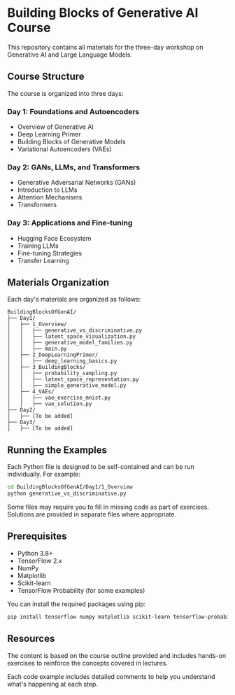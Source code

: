 # Building Blocks of Generative AI Course

This repository contains all materials for the three-day workshop on Generative AI and Large Language Models.

## Course Structure

The course is organized into three days:

### Day 1: Foundations and Autoencoders
- Overview of Generative AI
- Deep Learning Primer
- Building Blocks of Generative Models
- Variational Autoencoders (VAEs)

### Day 2: GANs, LLMs, and Transformers
- Generative Adversarial Networks (GANs)
- Introduction to LLMs
- Attention Mechanisms
- Transformers

### Day 3: Applications and Fine-tuning
- Hugging Face Ecosystem
- Training LLMs
- Fine-tuning Strategies
- Transfer Learning

## Materials Organization

Each day's materials are organized as follows:

```
BuildingBlocksOfGenAI/
├── Day1/
│   ├── 1_Overview/
│   │   ├── generative_vs_discriminative.py
│   │   ├── latent_space_visualization.py
│   │   ├── generative_model_families.py
│   │   ├── main.py
│   ├── 2_DeepLearningPrimer/
│   │   ├── deep_learning_basics.py
│   ├── 3_BuildingBlocks/
│   │   ├── probability_sampling.py
│   │   ├── latent_space_representation.py
│   │   ├── simple_generative_model.py
│   ├── 4_VAEs/
│   │   ├── vae_exercise_mnist.py
│   │   ├── vae_solution.py
├── Day2/
│   ├── [To be added]
├── Day3/
│   ├── [To be added]
```

## Running the Examples

Each Python file is designed to be self-contained and can be run individually. For example:

```bash
cd BuildingBlocksOfGenAI/Day1/1_Overview
python generative_vs_discriminative.py
```

Some files may require you to fill in missing code as part of exercises. Solutions are provided in separate files where appropriate.

## Prerequisites

- Python 3.8+
- TensorFlow 2.x
- NumPy
- Matplotlib
- Scikit-learn
- TensorFlow Probability (for some examples)

You can install the required packages using pip:

```bash
pip install tensorflow numpy matplotlib scikit-learn tensorflow-probability
```

## Resources

The content is based on the course outline provided and includes hands-on exercises to reinforce the concepts covered in lectures.

Each code example includes detailed comments to help you understand what's happening at each step.
